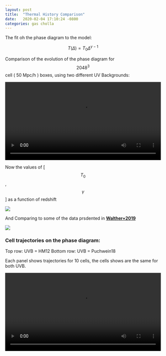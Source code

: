 ```yaml
---
layout: post
title:  "Thermal History Comparison"
date:   2020-02-04 17:10:24 -0800
categories: gas cholla
---
```


The fit oh the phase diagram to the model:

$$ T(\Delta) = T_0 \Delta ^{\gamma-1} $$


Comparison of the evolution of the phase diagram for $$2048^3$$ cell ( 50 Mpc/h ) boxes, using two different UV Backgrounds:


<div style="text-align: center">
<video src="{{ site.url }}assets/videos/thermal_history_comparison.mp4" width="100%"  height="auto" controls preload> </video>
</div>

Now the values of [ $$T_0$$, $$\gamma$$ ] as a function of redshift


<img src="{{ site.url }}assets/images/thermal_history.png"> 

And Comparing to some of the data prsdented in [**Walther+2019**](https://ui.adsabs.harvard.edu/abs/2019ApJ...872...13W/abstract)


<img src="{{ site.url }}assets/images/thermal_history_data+walther.png"> 


### Cell trajectories on the phase diagram:

Top row: UVB = HM12
Bottom row: UVB = Puchwein18

Each panel shows trajectories for 10 cells, the cells shows are the same for both UVB. 

<div style="text-align: center">
<video src="{{ site.url }}assets/videos/thermal_history_trajectories.mp4" width="100%"  height="auto" controls preload> </video>
</div>



